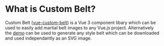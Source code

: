 # What is Custom Belt?

Custom Belt ([vue-custom-belt](https://github.com/jeffholst/vue-custom-belt))
is a Vue 3 component libary which can be used to easily add martial belt images
to any Vue.js project. Alternatively the [demo](/demo) can be used to generate
any style belt which can be downloaded and used independantly as an SVG image.

<template style="display: inline;">
  <RandomBelt :show-refresh="true" style="padding-top: 50px; max-width: 600px;">
  Random sample belt
  </RandomBelt>
</template>

<script setup lang="ts">
import RandomBelt from '../components/RandomBelt.vue';
</script>
